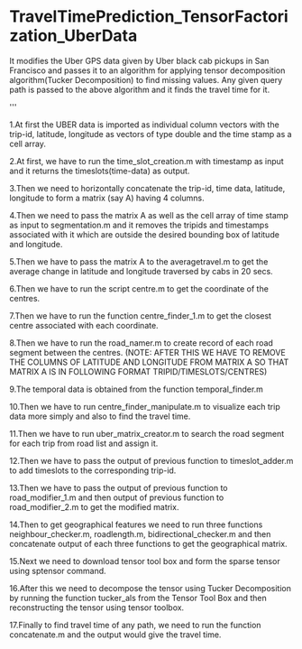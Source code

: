# TravelTimePrediction_TensorFactorization_UberData
It modifies the Uber GPS data given by Uber black cab pickups in San Francisco and passes it to an algorithm for applying tensor decomposition algorithm(Tucker Decomposition) to find missing values. Any given query path is passed to the above algorithm and it finds the travel time for it.

'''



1.At first the UBER data is imported as individual column vectors with the trip-id, latitude, longitude as vectors of type double and the time stamp as a cell array.

2.At first, we have to run the time_slot_creation.m with timestamp as input and it returns the timeslots(time-data) as output.

3.Then we need to horizontally concatenate the trip-id, time data, latitude, longitude to form a matrix (say A) having 4 columns.

4.Then we need to pass the matrix A as well as the cell array of time stamp as input to segmentation.m and it removes the tripids and 
timestamps associated with it which are outside the desired bounding box of latitude and longitude.

5.Then we have to pass the matrix A to the averagetravel.m to get the average change in latitude and longitude traversed by cabs in 20 secs. 

6.Then we have to run the script centre.m to get the coordinate of the centres.

7.Then we have to run the function centre_finder_1.m to get the closest centre associated with each coordinate.

8.Then we have to run the road_namer.m to create record of each road segment between the centres.
(NOTE: AFTER THIS WE HAVE TO REMOVE THE COLUMNS OF LATITUDE AND LONGITUDE FROM MATRIX A SO THAT MATRIX A IS IN FOLLOWING FORMAT
TRIPID/TIMESLOTS/CENTRES) 

9.The temporal data is obtained from the function temporal_finder.m

10.Then we have to run centre_finder_manipulate.m to visualize each trip data more simply and also to find the travel time.

11.Then we have to run uber_matrix_creator.m to search the road segment for each trip from road list and assign it.

12.Then we have to pass the output of previous function to timeslot_adder.m to add timeslots to the corresponding trip-id.

13.Then we have to pass the output of previous function to road_modifier_1.m and then output of previous function to road_modifier_2.m 
to get the modified matrix.

14.Then to get geographical features we need to run three functions neighbour_checker.m, roadlength.m, bidirectional_checker.m and then concatenate output of each three functions to get the geographical matrix.

15.Next we need to download tensor tool box and form the sparse tensor using sptensor command.

16.After this we need to decompose the tensor using Tucker Decomposition by running the function tucker_als from the Tensor Tool Box and then reconstructing the tensor using tensor toolbox.

17.Finally to find travel time of any path, we need to run the function concatenate.m and the output would give the travel time.



